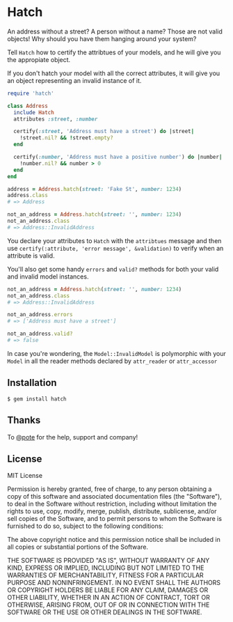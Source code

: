 Hatch
=====

An address without a street? A person without a name? Those are not valid objects!
Why should you have them hanging around your system?

Tell ```Hatch``` how to certify the attribtues of your models, and he will give you
the appropiate object.

If you don't hatch your model with all the correct attributes, it will give you
an object representing an invalid instance of it.

```ruby
require 'hatch'

class Address
  include Hatch
  attributes :street, :number

  certify(:street, 'Address must have a street') do |street|
    !street.nil? && !street.empty?
  end

  certify(:number, 'Address must have a positive number') do |number|
    !number.nil? && number > 0
  end
end

address = Address.hatch(street: 'Fake St', number: 1234)
address.class
# => Address

not_an_address = Address.hatch(street: '', number: 1234)
not_an_address.class
# => Address::InvalidAddress
```

You declare your attributes to ```Hatch``` with the ```attribtues``` message and
then use ```certify(:attribute, 'error message', &validation)``` to verify when an
attribute is valid.

You'll also get some handy ```errors``` and ```valid?``` methods for both your valid
and invalid model instances.

```ruby
not_an_address = Address.hatch(street: '', number: 1234)
not_an_address.class
# => Address::InvalidAddress

not_an_address.errors
# => ['Address must have a street']

not_an_address.valid?
# => false
```

In case you're wondering, the ```Model::InvalidModel``` is polymorphic with your
```Model``` in all the reader methods declared by ```attr_reader``` or ```attr_accessor```

Installation
------------

    $ gem install hatch

Thanks
------

To [@pote](https://github.com/pote) for the help, support and company!

License
-------

MIT License

Permission is hereby granted, free of charge, to any person obtaining
a copy of this software and associated documentation files (the
"Software"), to deal in the Software without restriction, including
without limitation the rights to use, copy, modify, merge, publish,
distribute, sublicense, and/or sell copies of the Software, and to
permit persons to whom the Software is furnished to do so, subject to
the following conditions:

The above copyright notice and this permission notice shall be
included in all copies or substantial portions of the Software.

THE SOFTWARE IS PROVIDED "AS IS", WITHOUT WARRANTY OF ANY KIND,
EXPRESS OR IMPLIED, INCLUDING BUT NOT LIMITED TO THE WARRANTIES OF
MERCHANTABILITY, FITNESS FOR A PARTICULAR PURPOSE AND
NONINFRINGEMENT. IN NO EVENT SHALL THE AUTHORS OR COPYRIGHT HOLDERS BE
LIABLE FOR ANY CLAIM, DAMAGES OR OTHER LIABILITY, WHETHER IN AN ACTION
OF CONTRACT, TORT OR OTHERWISE, ARISING FROM, OUT OF OR IN CONNECTION
WITH THE SOFTWARE OR THE USE OR OTHER DEALINGS IN THE SOFTWARE.


